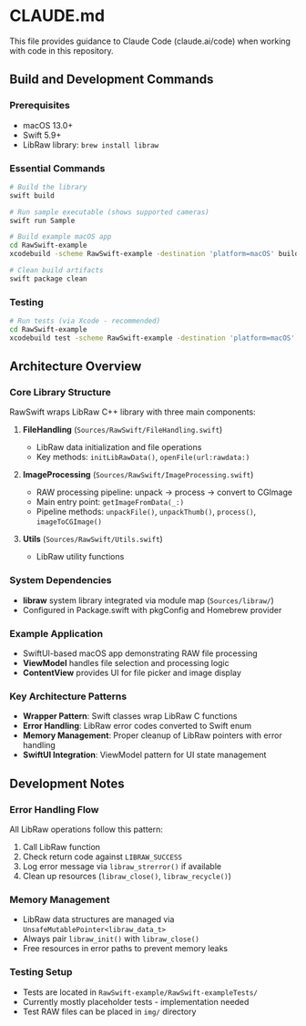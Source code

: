 # CLAUDE.md

This file provides guidance to Claude Code (claude.ai/code) when working with code in this repository.

## Build and Development Commands

### Prerequisites
- macOS 13.0+
- Swift 5.9+
- LibRaw library: `brew install libraw`

### Essential Commands
```bash
# Build the library
swift build

# Run sample executable (shows supported cameras)
swift run Sample

# Build example macOS app
cd RawSwift-example
xcodebuild -scheme RawSwift-example -destination 'platform=macOS' build

# Clean build artifacts
swift package clean
```

### Testing
```bash
# Run tests (via Xcode - recommended)
cd RawSwift-example
xcodebuild test -scheme RawSwift-example -destination 'platform=macOS'
```

## Architecture Overview

### Core Library Structure
RawSwift wraps LibRaw C++ library with three main components:

1. **FileHandling** (`Sources/RawSwift/FileHandling.swift`)
   - LibRaw data initialization and file operations
   - Key methods: `initLibRawData()`, `openFile(url:rawdata:)`

2. **ImageProcessing** (`Sources/RawSwift/ImageProcessing.swift`)
   - RAW processing pipeline: unpack → process → convert to CGImage
   - Main entry point: `getImageFromData(_:)`
   - Pipeline methods: `unpackFile()`, `unpackThumb()`, `process()`, `imageToCGImage()`

3. **Utils** (`Sources/RawSwift/Utils.swift`)
   - LibRaw utility functions

### System Dependencies
- **libraw** system library integrated via module map (`Sources/libraw/`)
- Configured in Package.swift with pkgConfig and Homebrew provider

### Example Application
- SwiftUI-based macOS app demonstrating RAW file processing
- **ViewModel** handles file selection and processing logic
- **ContentView** provides UI for file picker and image display

### Key Architecture Patterns
- **Wrapper Pattern**: Swift classes wrap LibRaw C functions
- **Error Handling**: LibRaw error codes converted to Swift enum
- **Memory Management**: Proper cleanup of LibRaw pointers with error handling
- **SwiftUI Integration**: ViewModel pattern for UI state management

## Development Notes

### Error Handling Flow
All LibRaw operations follow this pattern:
1. Call LibRaw function
2. Check return code against `LIBRAW_SUCCESS`
3. Log error message via `libraw_strerror()` if available
4. Clean up resources (`libraw_close()`, `libraw_recycle()`)

### Memory Management
- LibRaw data structures are managed via `UnsafeMutablePointer<libraw_data_t>`
- Always pair `libraw_init()` with `libraw_close()`
- Free resources in error paths to prevent memory leaks

### Testing Setup
- Tests are located in `RawSwift-example/RawSwift-exampleTests/`
- Currently mostly placeholder tests - implementation needed
- Test RAW files can be placed in `img/` directory